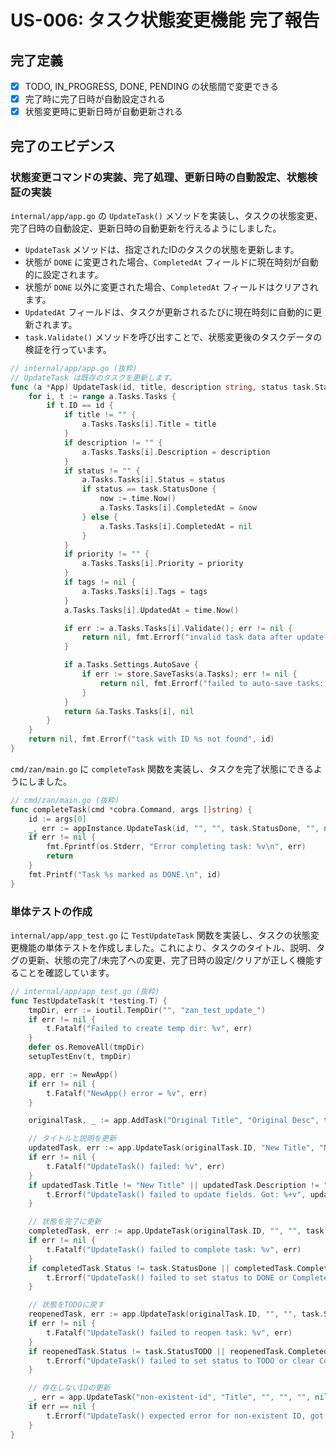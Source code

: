 # US-006: タスク状態変更機能 完了報告

## 完了定義

- [x] TODO, IN_PROGRESS, DONE, PENDING の状態間で変更できる
- [x] 完了時に完了日時が自動設定される
- [x] 状態変更時に更新日時が自動更新される

## 完了のエビデンス

### 状態変更コマンドの実装、完了処理、更新日時の自動設定、状態検証の実装

`internal/app/app.go` の `UpdateTask()` メソッドを実装し、タスクの状態変更、完了日時の自動設定、更新日時の自動更新を行えるようにしました。

- `UpdateTask` メソッドは、指定されたIDのタスクの状態を更新します。
- 状態が `DONE` に変更された場合、`CompletedAt` フィールドに現在時刻が自動的に設定されます。
- 状態が `DONE` 以外に変更された場合、`CompletedAt` フィールドはクリアされます。
- `UpdatedAt` フィールドは、タスクが更新されるたびに現在時刻に自動的に更新されます。
- `task.Validate()` メソッドを呼び出すことで、状態変更後のタスクデータの検証を行っています。

```go
// internal/app/app.go (抜粋)
// UpdateTask は既存のタスクを更新します。
func (a *App) UpdateTask(id, title, description string, status task.Status, priority task.Priority, tags []string) (*task.Task, error) {
	for i, t := range a.Tasks.Tasks {
		if t.ID == id {
			if title != "" {
				a.Tasks.Tasks[i].Title = title
			}
			if description != "" {
				a.Tasks.Tasks[i].Description = description
			}
			if status != "" {
				a.Tasks.Tasks[i].Status = status
				if status == task.StatusDone {
					now := time.Now()
					a.Tasks.Tasks[i].CompletedAt = &now
				} else {
					a.Tasks.Tasks[i].CompletedAt = nil
				}
			}
			if priority != "" {
				a.Tasks.Tasks[i].Priority = priority
			}
			if tags != nil {
				a.Tasks.Tasks[i].Tags = tags
			}
			a.Tasks.Tasks[i].UpdatedAt = time.Now()

			if err := a.Tasks.Tasks[i].Validate(); err != nil {
				return nil, fmt.Errorf("invalid task data after update: %w", err)
			}

			if a.Tasks.Settings.AutoSave {
				if err := store.SaveTasks(a.Tasks); err != nil {
					return nil, fmt.Errorf("failed to auto-save tasks: %w", err)
				}
			}
			return &a.Tasks.Tasks[i], nil
		}
	}
	return nil, fmt.Errorf("task with ID %s not found", id)
}
```

`cmd/zan/main.go` に `completeTask` 関数を実装し、タスクを完了状態にできるようにしました。

```go
// cmd/zan/main.go (抜粋)
func completeTask(cmd *cobra.Command, args []string) {
	id := args[0]
	_, err := appInstance.UpdateTask(id, "", "", task.StatusDone, "", nil)
	if err != nil {
		fmt.Fprintf(os.Stderr, "Error completing task: %v\n", err)
		return
	}
	fmt.Printf("Task %s marked as DONE.\n", id)
}
```

### 単体テストの作成

`internal/app/app_test.go` に `TestUpdateTask` 関数を実装し、タスクの状態変更機能の単体テストを作成しました。これにより、タスクのタイトル、説明、タグの更新、状態の完了/未完了への変更、完了日時の設定/クリアが正しく機能することを確認しています。

```go
// internal/app/app_test.go (抜粋)
func TestUpdateTask(t *testing.T) {
	tmpDir, err := ioutil.TempDir("", "zan_test_update_")
	if err != nil {
		t.Fatalf("Failed to create temp dir: %v", err)
	}
	defer os.RemoveAll(tmpDir)
	setupTestEnv(t, tmpDir)

	app, err := NewApp()
	if err != nil {
		t.Fatalf("NewApp() error = %v", err)
	}

	originalTask, _ := app.AddTask("Original Title", "Original Desc", task.PriorityMedium, []string{"old"})

	// タイトルと説明を更新
	updatedTask, err := app.UpdateTask(originalTask.ID, "New Title", "New Desc", "", "", []string{"new"})
	if err != nil {
		t.Fatalf("UpdateTask() failed: %v", err)
	}
	if updatedTask.Title != "New Title" || updatedTask.Description != "New Desc" || updatedTask.Tags[0] != "new" {
		t.Errorf("UpdateTask() failed to update fields. Got: %+v", updatedTask)
	}

	// 状態を完了に更新
	completedTask, err := app.UpdateTask(originalTask.ID, "", "", task.StatusDone, "", nil)
	if err != nil {
		t.Fatalf("UpdateTask() failed to complete task: %v", err)
	}
	if completedTask.Status != task.StatusDone || completedTask.CompletedAt == nil {
		t.Errorf("UpdateTask() failed to set status to DONE or CompletedAt. Got: %+v", completedTask)
	}

	// 状態をTODOに戻す
	reopenedTask, err := app.UpdateTask(originalTask.ID, "", "", task.StatusTODO, "", nil)
	if err != nil {
		t.Fatalf("UpdateTask() failed to reopen task: %v", err)
	}
	if reopenedTask.Status != task.StatusTODO || reopenedTask.CompletedAt != nil {
		t.Errorf("UpdateTask() failed to set status to TODO or clear CompletedAt. Got: %+v", reopenedTask)
	}

	// 存在しないIDの更新
	_, err = app.UpdateTask("non-existent-id", "Title", "", "", "", nil)
	if err == nil {
		t.Errorf("UpdateTask() expected error for non-existent ID, got nil")
	}
}
```